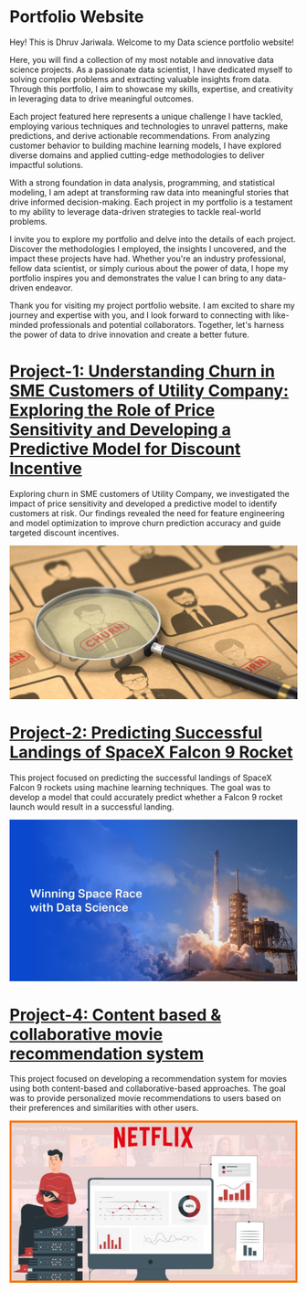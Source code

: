 # Portfolio Website
Hey! This is Dhruv Jariwala. Welcome to my Data science portfolio website!

Here, you will find a collection of my most notable and innovative data science projects. As a passionate data scientist, I have dedicated myself to solving complex problems and extracting valuable insights from data. Through this portfolio, I aim to showcase my skills, expertise, and creativity in leveraging data to drive meaningful outcomes.

Each project featured here represents a unique challenge I have tackled, employing various techniques and technologies to unravel patterns, make predictions, and derive actionable recommendations. From analyzing customer behavior to building machine learning models, I have explored diverse domains and applied cutting-edge methodologies to deliver impactful solutions.

With a strong foundation in data analysis, programming, and statistical modeling, I am adept at transforming raw data into meaningful stories that drive informed decision-making. Each project in my portfolio is a testament to my ability to leverage data-driven strategies to tackle real-world problems.

I invite you to explore my portfolio and delve into the details of each project. Discover the methodologies I employed, the insights I uncovered, and the impact these projects have had. Whether you're an industry professional, fellow data scientist, or simply curious about the power of data, I hope my portfolio inspires you and demonstrates the value I can bring to any data-driven endeavor.

Thank you for visiting my project portfolio website. I am excited to share my journey and expertise with you, and I look forward to connecting with like-minded professionals and potential collaborators. Together, let's harness the power of data to drive innovation and create a better future.

# [Project-1: Understanding Churn in SME Customers of Utility Company: Exploring the Role of Price Sensitivity and Developing a Predictive Model for Discount Incentive](https://dhruvjari07.github.io/Portfolio/Project-1/)

Exploring churn in SME customers of Utility Company, we investigated the impact of price sensitivity and developed a predictive model to identify customers at risk. Our findings revealed the need for feature engineering and model optimization to improve churn prediction accuracy and guide targeted discount incentives.

![](/images/churn_main_image.jpg)

# [Project-2: Predicting Successful Landings of SpaceX Falcon 9 Rocket](https://dhruvjari07.github.io/Portfolio/Project-2/)

This project focused on predicting the successful landings of SpaceX Falcon 9 rockets using machine learning techniques. The goal was to develop a model that could accurately predict whether a Falcon 9 rocket launch would result in a successful landing.

![](/images/spaceX-website-home-page.jpg)


# [Project-4: Content based & collaborative movie recommendation system](https://dhruvjari07.github.io/Portfolio/Project-4/)

This project focused on developing a recommendation system for movies using both content-based and collaborative-based approaches. The goal was to provide personalized movie recommendations to users based on their preferences and similarities with other users.

![](/images/Netflix-Recommendation-Engine-Working-StartupTalky.jpg)

